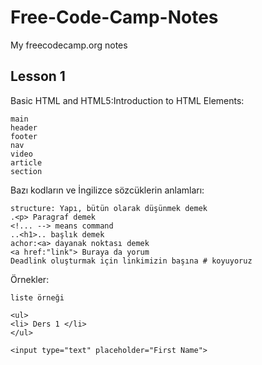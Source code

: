 # Free-Code-Camp-Notes
My freecodecamp.org notes

## Lesson 1

Basic HTML and HTML5:Introduction to HTML Elements:

```
main
header
footer
nav
video
article
section

```
Bazı kodların ve İngilizce sözcüklerin anlamları:
```
structure: Yapı, bütün olarak düşünmek demek
.<p> Paragraf demek
<!... --> means command 
..<h1>.. başlık demek
achor:<a> dayanak noktası demek
<a href:"link"> Buraya da yorum
Deadlink oluşturmak için linkimizin başına # koyuyoruz

```
Örnekler:
```
liste örneği 

<ul>
<li> Ders 1 </li>
</ul> 

<input type="text" placeholder="First Name">

```